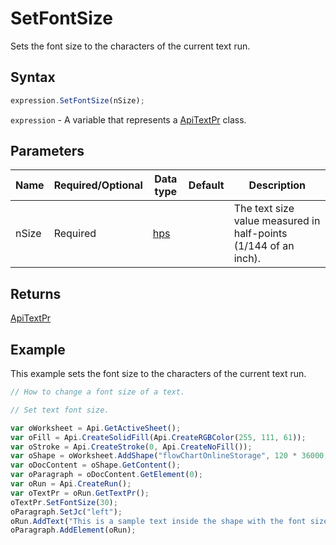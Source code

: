 # SetFontSize

Sets the font size to the characters of the current text run.

## Syntax

```javascript
expression.SetFontSize(nSize);
```

`expression` - A variable that represents a [ApiTextPr](../ApiTextPr.md) class.

## Parameters

| **Name** | **Required/Optional** | **Data type** | **Default** | **Description** |
| ------------- | ------------- | ------------- | ------------- | ------------- |
| nSize | Required | [hps](../../Enumeration/hps.md) |  | The text size value measured in half-points (1/144 of an inch). |

## Returns

[ApiTextPr](../../ApiTextPr/ApiTextPr.md)

## Example

This example sets the font size to the characters of the current text run.

```javascript editor-xlsx
// How to change a font size of a text.

// Set text font size.

var oWorksheet = Api.GetActiveSheet();
var oFill = Api.CreateSolidFill(Api.CreateRGBColor(255, 111, 61));
var oStroke = Api.CreateStroke(0, Api.CreateNoFill());
var oShape = oWorksheet.AddShape("flowChartOnlineStorage", 120 * 36000, 70 * 36000, oFill, oStroke, 0, 2 * 36000, 0, 3 * 36000);
var oDocContent = oShape.GetContent();
var oParagraph = oDocContent.GetElement(0);
var oRun = Api.CreateRun();
var oTextPr = oRun.GetTextPr();
oTextPr.SetFontSize(30);
oParagraph.SetJc("left");
oRun.AddText("This is a sample text inside the shape with the font size set to 15 points using the text properties.");
oParagraph.AddElement(oRun);
```
